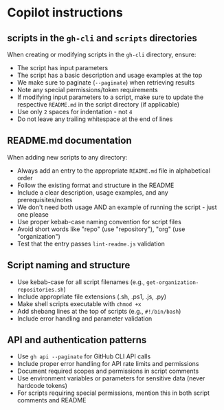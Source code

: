 # Copilot instructions

## scripts in the `gh-cli` and `scripts` directories

When creating or modifying scripts in the `gh-cli` directory, ensure:

- The script has input parameters
- The script has a basic description and usage examples at the top
- We make sure to paginate (`--paginate`) when retrieving results
- Note any special permissions/token requirements
- If modifying input parameters to a script, make sure to update the respective `README.md` in the script directory (if applicable)
- Use only `2` spaces for indentation - not `4`
- Do not leave any trailing whitespace at the end of lines

## README.md documentation

When adding new scripts to any directory:

- Always add an entry to the appropriate `README.md` file in alphabetical order
- Follow the existing format and structure in the README
- Include a clear description, usage examples, and any prerequisites/notes
- We don't need both usage AND an example of running the script - just one please
- Use proper kebab-case naming convention for script files
- Avoid short words like "repo" (use "repository"), "org" (use "organization")
- Test that the entry passes `lint-readme.js` validation

## Script naming and structure

- Use kebab-case for all script filenames (e.g., `get-organization-repositories.sh`)
- Include appropriate file extensions (.sh, .ps1, .js, .py)
- Make shell scripts executable with `chmod +x`
- Add shebang lines at the top of scripts (e.g., `#!/bin/bash`)
- Include error handling and parameter validation

## API and authentication patterns

- Use `gh api --paginate` for GitHub CLI API calls
- Include proper error handling for API rate limits and permissions
- Document required scopes and permissions in script comments
- Use environment variables or parameters for sensitive data (never hardcode tokens)
- For scripts requiring special permissions, mention this in both script comments and README
